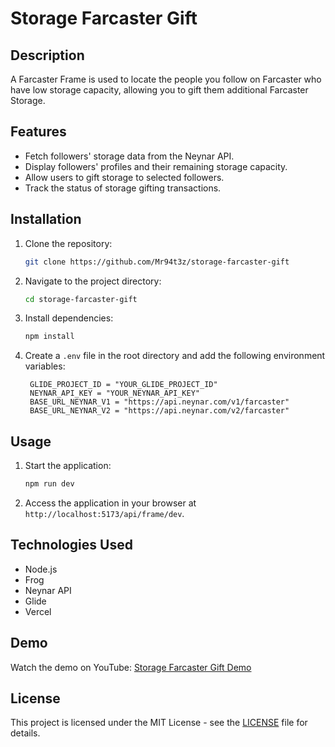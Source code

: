 # Storage Farcaster Gift

## Description
A Farcaster Frame is used to locate the people you follow on Farcaster who have low storage capacity, allowing you to gift them additional Farcaster Storage.

## Features
- Fetch followers' storage data from the Neynar API.
- Display followers' profiles and their remaining storage capacity.
- Allow users to gift storage to selected followers.
- Track the status of storage gifting transactions.

## Installation
1. Clone the repository:
   ```bash
   git clone https://github.com/Mr94t3z/storage-farcaster-gift
   ```
2. Navigate to the project directory:
   ```bash
   cd storage-farcaster-gift
   ```
3. Install dependencies:
   ```bash
   npm install
   ```
4. Create a `.env` file in the root directory and add the following environment variables:
   ```plaintext
    GLIDE_PROJECT_ID = "YOUR_GLIDE_PROJECT_ID"
    NEYNAR_API_KEY = "YOUR_NEYNAR_API_KEY"
    BASE_URL_NEYNAR_V1 = "https://api.neynar.com/v1/farcaster"
    BASE_URL_NEYNAR_V2 = "https://api.neynar.com/v2/farcaster"
   ```

## Usage
1. Start the application:
   ```bash
   npm run dev
   ```
2. Access the application in your browser at `http://localhost:5173/api/frame/dev`.

## Technologies Used
- Node.js
- Frog
- Neynar API
- Glide
- Vercel

## Demo
Watch the demo on YouTube: [Storage Farcaster Gift Demo](https://www.youtube.com/watch?v=VBQbbLt75l8)

## License
This project is licensed under the MIT License - see the [LICENSE](LICENSE) file for details.